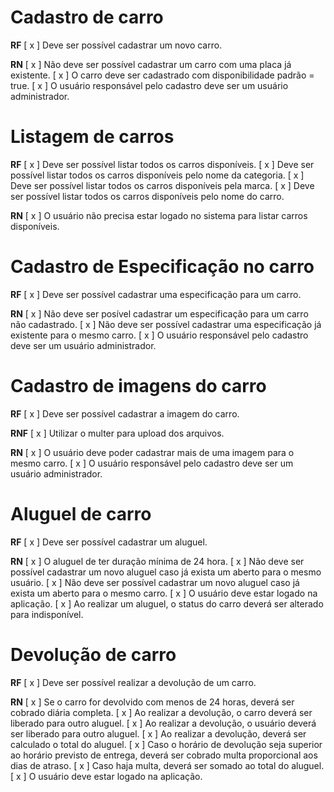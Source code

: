 # Cadastro de carro

**RF**
[ x ] Deve ser possível cadastrar um novo carro.

**RN**
[ x ] Não deve ser possível cadastrar um carro com uma placa já existente.
[ x ] O carro deve ser cadastrado com disponibilidade padrão = true.
[ x ] O usuário responsável pelo cadastro deve ser um usuário administrador.

# Listagem de carros

**RF**
[ x ] Deve ser possível listar todos os carros disponíveis.
[ x ] Deve ser possível listar todos os carros disponíveis pelo nome da categoria.
[ x ] Deve ser possível listar todos os carros disponíveis pela marca.
[ x ] Deve ser possível listar todos os carros disponíveis pelo nome do carro.

**RN**
[ x ] O usuário não precisa estar logado no sistema para listar carros disponíveis.

# Cadastro de Especificação no carro

**RF**
[ x ] Deve ser possível cadastrar uma especificação para um carro.

**RN**
[ x ] Não deve ser posível cadastrar um especificação para um carro não cadastrado.
[ x ] Não deve ser possível cadastrar uma especificação já existente para o mesmo carro.
[ x ] O usuário responsável pelo cadastro deve ser um usuário administrador.

# Cadastro de imagens do carro

**RF**
[ x ] Deve ser possível cadastrar a imagem do carro.

**RNF**
[ x ] Utilizar o multer para upload dos arquivos.

**RN**
[ x ] O usuário deve poder cadastrar mais de uma imagem para o mesmo carro.
[ x ] O usuário responsável pelo cadastro deve ser um usuário administrador.

# Aluguel de carro

**RF**
[ x ] Deve ser possível cadastrar um aluguel.

**RN**
[ x ] O aluguel de ter duração mínima de 24 hora.
[ x ] Não deve ser possível cadastrar um novo aluguel caso já exista um aberto para o mesmo usuário.
[ x ] Não deve ser possível cadastrar um novo aluguel caso já exista um aberto para o mesmo carro.
[ x ] O usuário deve estar logado na aplicação.
[ x ] Ao realizar um aluguel, o status do carro deverá ser alterado para indisponível.

# Devolução de carro

**RF**
[ x ] Deve ser possível realizar a devolução de um carro.

**RN**
[ x ] Se o carro for devolvido com menos de 24 horas, deverá ser cobrado diária completa.
[ x ] Ao realizar a devolução, o carro deverá ser liberado para outro aluguel.
[ x ] Ao realizar a devolução, o usuário deverá ser liberado para outro aluguel.
[ x ] Ao realizar a devolução, deverá ser calculado o total do aluguel.
[ x ] Caso o horário de devolução seja superior ao horário previsto de entrega, deverá ser cobrado multa proporcional aos dias de atraso.
[ x ] Caso haja multa, deverá ser somado ao total do aluguel.
[ x ] O usuário deve estar logado na aplicação.